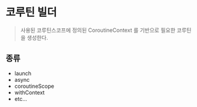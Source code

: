 # 코루틴 빌더
> 사용된 코루틴스코프에 정의된 CoroutineContext 를 기반으로 필요한 코루틴을 생성한다.

## 종류
- launch
- async
- coroutineScope
- withContext
- etc...

